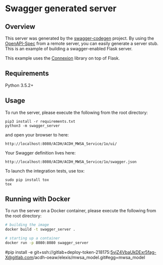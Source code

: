 # Swagger generated server

## Overview
This server was generated by the [swagger-codegen](https://github.com/swagger-api/swagger-codegen) project. By using the
[OpenAPI-Spec](https://github.com/swagger-api/swagger-core/wiki) from a remote server, you can easily generate a server stub.  This
is an example of building a swagger-enabled Flask server.

This example uses the [Connexion](https://github.com/zalando/connexion) library on top of Flask.

## Requirements
Python 3.5.2+

## Usage
To run the server, please execute the following from the root directory:

```
pip3 install -r requirements.txt
python3 -m swagger_server
```

and open your browser to here:

```
http://localhost:8080/ACDH/ACDH_MWSA_Service/1o/ui/
```

Your Swagger definition lives here:

```
http://localhost:8080/ACDH/ACDH_MWSA_Service/1o/swagger.json
```

To launch the integration tests, use tox:
```
sudo pip install tox
tox
```

## Running with Docker

To run the server on a Docker container, please execute the following from the root directory:

```bash
# building the image
docker build -t swagger_server .

# starting up a container
docker run -p 8080:8080 swagger_server
```

#pip install -e git+ssh://gitlab+deploy-token-218175:5yjZ4VbaUkDExr5fag-X@gitlab.com/acdh-oeaw/elexis/mwsa_model.git#egg=mwsa_model
